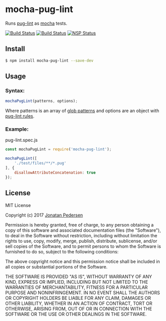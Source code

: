 # mocha-pug-lint
Runs [pug-lint](https://github.com/pugjs/pug-lint) as [mocha](https://github.com/mochajs/mocha) tests.

[![Build Status](https://travis-ci.org/jonatanpedersen/mocha-pug-lint.svg?branch=master)](https://travis-ci.org/jonatanpedersen/mocha-pug-lint)
[![Build Status](https://img.shields.io/npm/v/mocha-pug-lint.svg)](https://www.npmjs.com/package/mocha-pug-lint)
[![NSP Status](https://nodesecurity.io/orgs/jonatanpedersen/projects/1de17d93-0e43-41ad-902d-a76ec50cd02e/badge)](https://nodesecurity.io/orgs/jonatanpedersen/projects/1de17d93-0e43-41ad-902d-a76ec50cd02e)

## Install

``` bash
$ npm install mocha-pug-lint --save-dev
```

## Usage

### Syntax:
``` javascript
mochaPugLint(patterns, options);
```

Where patterns is an array of [glob patterns](https://github.com/jpillora/node-glob-all) and options are an object with [pug-lint rules](https://github.com/pugjs/pug-lint/blob/master/docs/rules.md).

### Example:

pug-lint.spec.js
``` javascript
const mochaPugLint = require('mocha-pug-lint');

mochaPugLint([
	'./test/files/**/*.pug'
], {
	disallowAttributeConcatenation: true
});
```

## License
MIT License

Copyright (c) 2017 [Jonatan Pedersen](https://www.jonatanpedersen.com/)

Permission is hereby granted, free of charge, to any person obtaining a copy
of this software and associated documentation files (the "Software"), to deal
in the Software without restriction, including without limitation the rights
to use, copy, modify, merge, publish, distribute, sublicense, and/or sell
copies of the Software, and to permit persons to whom the Software is
furnished to do so, subject to the following conditions:

The above copyright notice and this permission notice shall be included in all
copies or substantial portions of the Software.

THE SOFTWARE IS PROVIDED "AS IS", WITHOUT WARRANTY OF ANY KIND, EXPRESS OR
IMPLIED, INCLUDING BUT NOT LIMITED TO THE WARRANTIES OF MERCHANTABILITY,
FITNESS FOR A PARTICULAR PURPOSE AND NONINFRINGEMENT. IN NO EVENT SHALL THE
AUTHORS OR COPYRIGHT HOLDERS BE LIABLE FOR ANY CLAIM, DAMAGES OR OTHER
LIABILITY, WHETHER IN AN ACTION OF CONTRACT, TORT OR OTHERWISE, ARISING FROM,
OUT OF OR IN CONNECTION WITH THE SOFTWARE OR THE USE OR OTHER DEALINGS IN THE
SOFTWARE.
